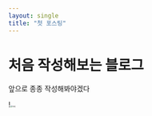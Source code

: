 ```yaml
---
layout: single
title: "첫 포스팅"
---
```


# 처음 작성해보는 블로그

앞으로 종종 작성해봐야겠다

!<img src="../images/2022-05-08-first/아라.jpeg" alt="아라" style="zoom:25%;" />
